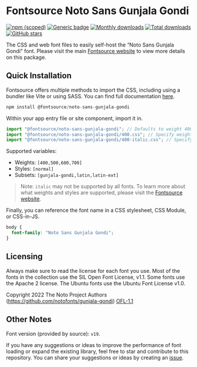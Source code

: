# Fontsource Noto Sans Gunjala Gondi

[![npm (scoped)](https://img.shields.io/npm/v/@fontsource/noto-sans-gunjala-gondi?color=brightgreen)](https://www.npmjs.com/package/@fontsource/noto-sans-gunjala-gondi) [![Generic badge](https://img.shields.io/badge/fontsource-passing-brightgreen)](https://github.com/fontsource/fontsource) [![Monthly downloads](https://badgen.net/npm/dm/@fontsource/noto-sans-gunjala-gondi)](https://github.com/fontsource/fontsource) [![Total downloads](https://badgen.net/npm/dt/@fontsource/noto-sans-gunjala-gondi)](https://github.com/fontsource/fontsource) [![GitHub stars](https://img.shields.io/github/stars/fontsource/fontsource.svg?style=social&label=Star)](https://github.com/fontsource/fontsource/stargazers)

The CSS and web font files to easily self-host the “Noto Sans Gunjala Gondi” font. Please visit the main [Fontsource website](https://fontsource.org/fonts/noto-sans-gunjala-gondi) to view more details on this package.

## Quick Installation

Fontsource offers multiple methods to import the CSS, including using a bundler like Vite or using SASS. You can find full documentation [here](https://fontsource.org/docs/getting-started/introduction).

```javascript
npm install @fontsource/noto-sans-gunjala-gondi
```

Within your app entry file or site component, import it in.

```javascript
import "@fontsource/noto-sans-gunjala-gondi"; // Defaults to weight 400
import "@fontsource/noto-sans-gunjala-gondi/400.css"; // Specify weight
import "@fontsource/noto-sans-gunjala-gondi/400-italic.css"; // Specify weight and style
```

Supported variables:
- Weights: `[400,500,600,700]`
- Styles: `[normal]`
- Subsets: `[gunjala-gondi,latin,latin-ext]`

> Note: `italic` may not be supported by all fonts. To learn more about what weights and styles are supported, please visit the [Fontsource website](https://fontsource.org/fonts/noto-sans-gunjala-gondi).

Finally, you can reference the font name in a CSS stylesheet, CSS Module, or CSS-in-JS.

```css
body {
  font-family: "Noto Sans Gunjala Gondi";
}
```

## Licensing
Always make sure to read the license for each font you use. Most of the fonts in the collection use the SIL Open Font License, v1.1. Some fonts use the Apache 2 license. The Ubuntu fonts use the Ubuntu Font License v1.0.

Copyright 2022 The Noto Project Authors (https://github.com/notofonts/gunjala-gondi)
[OFL-1.1](http://scripts.sil.org/OFL)

## Other Notes
Font version (provided by source): `v19`.

If you have any suggestions or ideas to improve the performance of font loading or expand the existing library, feel free to star and contribute to this repository. You can share your suggestions or ideas by creating an [issue](https://github.com/fontsource/fontsource/issues).